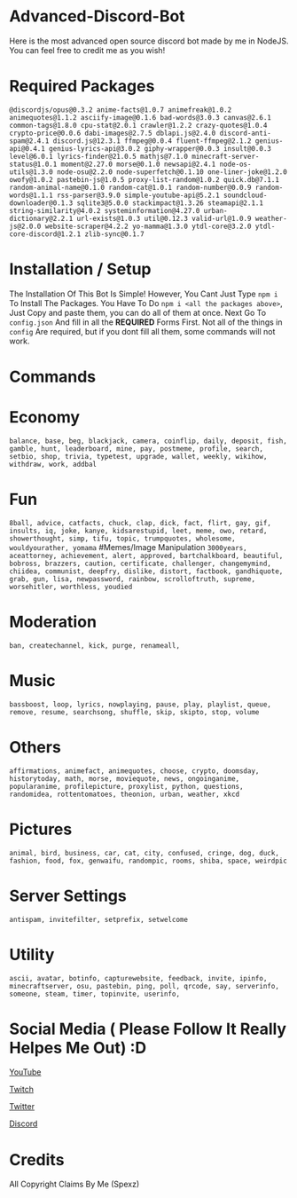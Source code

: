 # Advanced-Discord-Bot
Here is the most advanced open source discord bot made by me in NodeJS. You can feel free to credit me as you wish!

# Required Packages
```@discordjs/opus@0.3.2 anime-facts@1.0.7 animefreak@1.0.2 animequotes@1.1.2 asciify-image@0.1.6 bad-words@3.0.3 canvas@2.6.1 common-tags@1.8.0 cpu-stat@2.0.1 crawler@1.2.2 crazy-quotes@1.0.4 crypto-price@0.0.6 dabi-images@2.7.5 dblapi.js@2.4.0 discord-anti-spam@2.4.1 discord.js@12.3.1 ffmpeg@0.0.4 fluent-ffmpeg@2.1.2 genius-api@0.4.1 genius-lyrics-api@3.0.2 giphy-wrapper@0.0.3 insult@0.0.3 level@6.0.1 lyrics-finder@21.0.5 mathjs@7.1.0 minecraft-server-status@1.0.1 moment@2.27.0 morse@0.1.0 newsapi@2.4.1 node-os-utils@1.3.0 node-osu@2.2.0 node-superfetch@0.1.10 one-liner-joke@1.2.0 owofy@1.0.2 pastebin-js@1.0.5 proxy-list-random@1.0.2 quick.db@7.1.1 random-animal-name@0.1.0 random-cat@1.0.1 random-number@0.0.9 random-words@1.1.1 rss-parser@3.9.0 simple-youtube-api@5.2.1 soundcloud-downloader@0.1.3 sqlite3@5.0.0 stackimpact@1.3.26 steamapi@2.1.1 string-similarity@4.0.2 systeminformation@4.27.0 urban-dictionary@2.2.1 url-exists@1.0.3 util@0.12.3 valid-url@1.0.9 weather-js@2.0.0 website-scraper@4.2.2 yo-mamma@1.3.0 ytdl-core@3.2.0 ytdl-core-discord@1.2.1 zlib-sync@0.1.7```

# Installation / Setup
The Installation Of This Bot Is Simple! However, You Cant Just Type `npm i` To Install The Packages. You Have To Do `npm i <all the packages above>`, Just Copy and paste them, you can do all of them at once. Next Go To `config.json` And fill in all the **REQUIRED** Forms First. Not all of the things in `config` Are required, but if you dont fill all them, some commands will not work.

# Commands
# Economy
```balance, base, beg, blackjack, camera, coinflip, daily, deposit, fish, gamble, hunt, leaderboard, mine, pay, postmeme, profile, search, setbio, shop, trivia, typetest, upgrade, wallet, weekly, wikihow, withdraw, work, addbal```
# Fun
```8ball, advice, catfacts, chuck, clap, dick, fact, flirt, gay, gif, insults, iq, joke, kanye, kidsarestupid, leet, meme, owo, retard, showerthought, simp, tifu, topic, trumpquotes, wholesome, wouldyourather, yomama```
#Memes/Image Manipulation
```3000years, aceattorney, achievement, alert, approved, bartchalkboard, beautiful, bobross, brazzers, caution, certificate, challenger, changemymind, chiidea, communist, deepfry, dislike, distort, factbook, gandhiquote, grab, gun, lisa, newpassword, rainbow, scrolloftruth, supreme, worsehitler, worthless, youdied```
# Moderation
```ban, createchannel, kick, purge, renameall,```
# Music
```bassboost, loop, lyrics, nowplaying, pause, play, playlist, queue, remove, resume, searchsong, shuffle, skip, skipto, stop, volume```
# Others
```affirmations, animefact, animequotes, choose, crypto, doomsday, historytoday, math, morse, moviequote, news, ongoinganime, popularanime, profilepicture, proxylist, python, questions, randomidea, rottentomatoes, theonion, urban, weather, xkcd```
# Pictures
```animal, bird, business, car, cat, city, confused, cringe, dog, duck, fashion, food, fox, genwaifu, randompic, rooms, shiba, space, weirdpic```
# Server Settings
```antispam, invitefilter, setprefix, setwelcome```
# Utility
```ascii, avatar, botinfo, capturewebsite, feedback, invite, ipinfo, minecraftserver, osu, pastebin, ping, poll, qrcode, say, serverinfo, someone, steam, timer, topinvite, userinfo,```

# Social Media ( Please Follow It Really Helpes Me Out) :D

[YouTube](https://www.youtube.com/channel/UCQvfco7eH9RZ_zXeAaKNxRA?view_as=subscriber)

[Twitch](https://www.twitch.tv/spexzyoutube)

[Twitter](https://twitter.com/YTSpexz1)

[Discord](https://discord.gg/WBr5GSsujr)

# Credits
All Copyright Claims By Me (Spexz)
